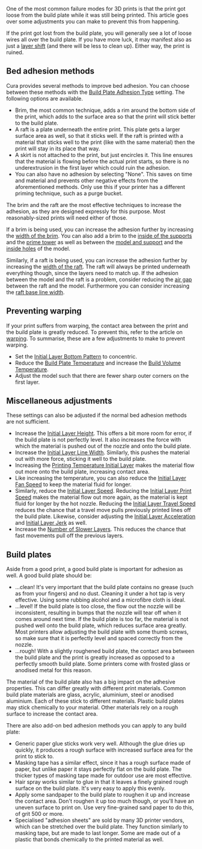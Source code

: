 One of the most common failure modes for 3D prints is that the print got loose from the build plate while it was still being printed. This article goes over some adjustments you can make to prevent this from happening.

If the print got lost from the build plate, you will generally see a lot of loose wires all over the build plate. If you have more luck, it may manifest also as just a [layer shift](layer_shift.md) (and there will be less to clean up). Either way, the print is ruined.

Bed adhesion methods
----
Cura provides several methods to improve bed adhesion. You can choose between these methods with the [Build Plate Adhesion Type](../platform_adhesion/adhesion_type.md) setting. The following options are available.
* Brim, the most common technique, adds a rim around the bottom side of the print, which adds to the surface area so that the print will stick better to the build plate.
* A raft is a plate underneath the entire print. This plate gets a larger surface area as well, so that it sticks well. If the raft is printed with a material that sticks well to the print (like with the same material) then the print will stay in its place that way.
* A skirt is not attached to the print, but just encircles it. This line ensures that the material is flowing before the actual print starts, so there is no underextrusion in the first layer which could ruin the adhesion.
* You can also have no adhesion by selecting "None". This saves on time and material and prevents other negative effects from the aforementioned methods. Only use this if your printer has a different priming technique, such as a purge bucket.

The brim and the raft are the most effective techniques to increase the adhesion, as they are designed expressly for this purpose. Most reasonably-sized prints will need either of those.

If a brim is being used, you can increase the adhesion further by increasing the [width of the brim](../platform_adhesion/brim_width.md). You can also add a brim to the [inside of the supports](../support/support_brim_enable.md) and the [prime tower](../dual/prime_tower_brim_enable.md) as well as between the [model and support](../platform_adhesion/brim_replaces_support.md) and the [inside holes](../platform_adhesion/brim_outside_only.md) of the model.

Similarly, if a raft is being used, you can increase the adhesion further by increasing the [width of the raft](../platform_adhesion/raft_margin.md). The raft will always be printed underneath everything though, since the layers need to match up. If the adhesion between the model and the raft is a problem, consider reducing the [air gap](../platform_adhesion/raft_airgap.md) between the raft and the model. Furthermore you can consider increasing the [raft base line width](../platform_adhesion/raft_base_line_width.md).

Preventing warping
----
If your print suffers from warping, the contact area between the print and the build plate is greatly reduced. To prevent this, refer to the article on [warping](warping.md). To summarise, these are a few adjustments to make to prevent warping.
* Set the [Initial Layer Bottom Pattern](../shell/top_bottom_pattern_0.md) to concentric.
* Reduce the [Build Plate Temperature](../material/material_bed_temperature.md) and increase the [Build Volume Temperature](../material/build_volume_temperature.md).
* Adjust the model such that there are fewer sharp outer corners on the first layer.

Miscellaneous adjustments
----
These settings can also be adjusted if the normal bed adhesion methods are not sufficient.
* Increase the [Initial Layer Height](../resolution/layer_height_0.md). This offers a bit more room for error, if the build plate is not perfectly level. It also increases the force with which the material is pushed out of the nozzle and onto the build plate.
* Increase the [Initial Layer Line Width](../resolution/initial_layer_line_width_factor.md). Similarly, this pushes the material out with more force, sticking it well to the build plate.
* Increasing the [Printing Temperature Initial Layer](../material/material_print_temperature_layer_0.md) makes the material flow out more onto the build plate, increasing contact area.
* Like increasing the temperature, you can also reduce the [Initial Layer Fan Speed](../cooling/cool_fan_speed_0.md) to keep the material fluid for longer.
* Similarly, reduce the [Initial Layer Speed](../speed/speed_layer_0.md). Reducing the [Initial Layer Print Speed](../speed/speed_print_layer_0.md) makes the material flow out more again, as the material is kept fluid for longer by the hot nozzle. Reducing the [Initial Layer Travel Speed](../speed/speed_travel_layer_0.md) reduces the chance that a travel move pulls previously printed lines off the build plate. Likewise, consider adjusting the [Initial Layer Acceleration](../speed/acceleration_layer_0.md) and [Initial Layer Jerk](../speed/jerk_layer_0.md) as well. 
* Increase the [Number of Slower Layers](../speed/speed_slowdown_layers.md). This reduces the chance that fast movements pull off the previous layers.

Build plates
----
Aside from a good print, a good build plate is important for adhesion as well. A good build plate should be:
* ...clean! It's very important that the build plate contains no grease (such as from your fingers) and no dust. Cleaning it under a hot tap is very effective. Using some rubbing alcohol and a microfibre cloth is ideal.
* ...level! If the build plate is too close, the flow out the nozzle will be inconsistent, resulting in bumps that the nozzle will tear off when it comes around next time. If the build plate is too far, the material is not pushed well onto the build plate, which reduces surface area greatly. Most printers allow adjusting the build plate with some thumb screws, so make sure that it is perfectly level and spaced correctly from the nozzle.
* ...rough! With a slightly roughened build plate, the contact area between the build plate and the print is greatly increased as opposed to a perfectly smooth build plate. Some printers come with frosted glass or anodised metal for this reason.

The material of the build plate also has a big impact on the adhesive properties. This can differ greatly with different print materials. Common build plate materials are glass, acrylic, aluminium, steel or anodised aluminium. Each of these stick to different materials. Plastic build plates may stick chemically to your material. Other materials rely on a rough surface to increase the contact area.

There are also add-on bed adhesion methods you can apply to any build plate:
* Generic paper glue sticks work very well. Although the glue dries up quickly, it produces a rough surface with increased surface area for the print to stick to.
* Masking tape has a similar effect, since it has a rough surface made of paper, but unlike paper it stays perfectly flat on the build plate. The thicker types of masking tape made for outdoor use are most effective.
* Hair spray works similar to glue in that it leaves a finely grained rough surface on the build plate. It's very easy to apply this evenly.
* Apply some sandpaper to the build plate to roughen it up and increase the contact area. Don't roughen it up too much though, or you'll have an uneven surface to print on. Use very fine-grained sand paper to do this, of grit 500 or more.
* Specialised "adhesion sheets" are sold by many 3D printer vendors, which can be stretched over the build plate. They function similarly to masking tape, but are made to last longer. Some are made out of a plastic that bonds chemically to the printed material as well.